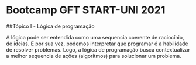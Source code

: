 # Bootcamp GFT START-UNI 2021
##Tópico I - Lógica de programação

A lógica pode ser entendida como uma sequencia coerente de raciocínio, de ideias. E por sua vez, podemos interpretar que programar é a habilidade de resolver problemas. Logo, a lógica de programação busca contextualizar a melhor sequencia de ações (algoritmos) para solucionar um problema.
